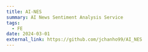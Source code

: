 ```yaml
---
title: AI-NES
summary: AI News Sentiment Analysis Service
tags:
  - FE
date: 2024-03-01
external_link: https://github.com/jchanho99/AI_NES
---
```

